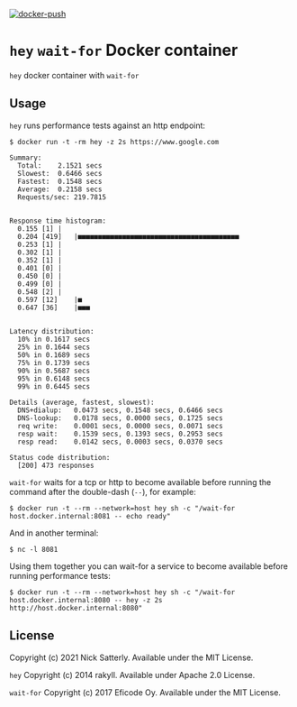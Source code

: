 [![docker-push](https://github.com/act10ns/hey/actions/workflows/docker.yml/badge.svg?branch=master)](https://github.com/act10ns/hey/actions/workflows/docker.yml)

# `hey` `wait-for` Docker container

`hey` docker container with `wait-for`

## Usage

`hey` runs performance tests against an http endpoint:

    $ docker run -t -rm hey -z 2s https://www.google.com

```
Summary:
  Total:	2.1521 secs
  Slowest:	0.6466 secs
  Fastest:	0.1548 secs
  Average:	0.2158 secs
  Requests/sec:	219.7815


Response time histogram:
  0.155 [1]	|
  0.204 [419]	|■■■■■■■■■■■■■■■■■■■■■■■■■■■■■■■■■■■■■■■■
  0.253 [1]	|
  0.302 [1]	|
  0.352 [1]	|
  0.401 [0]	|
  0.450 [0]	|
  0.499 [0]	|
  0.548 [2]	|
  0.597 [12]	|■
  0.647 [36]	|■■■


Latency distribution:
  10% in 0.1617 secs
  25% in 0.1644 secs
  50% in 0.1689 secs
  75% in 0.1739 secs
  90% in 0.5687 secs
  95% in 0.6148 secs
  99% in 0.6445 secs

Details (average, fastest, slowest):
  DNS+dialup:	0.0473 secs, 0.1548 secs, 0.6466 secs
  DNS-lookup:	0.0178 secs, 0.0000 secs, 0.1725 secs
  req write:	0.0001 secs, 0.0000 secs, 0.0071 secs
  resp wait:	0.1539 secs, 0.1393 secs, 0.2953 secs
  resp read:	0.0142 secs, 0.0003 secs, 0.0370 secs

Status code distribution:
  [200]	473 responses
```

`wait-for` waits for a tcp or http to become available before running
the command after the double-dash (`--`), for example:

    $ docker run -t --rm --network=host hey sh -c "/wait-for host.docker.internal:8081 -- echo ready"

And in another terminal:

    $ nc -l 8081

Using them together you can wait-for a service to become available
before running performance tests:

    $ docker run -t --rm --network=host hey sh -c "/wait-for host.docker.internal:8080 -- hey -z 2s http://host.docker.internal:8080"


## License

Copyright (c) 2021 Nick Satterly. Available under the MIT License.

`hey` Copyright (c) 2014 rakyll. Available under Apache 2.0 License.

`wait-for` Copyright (c) 2017 Eficode Oy. Available under the MIT License.
